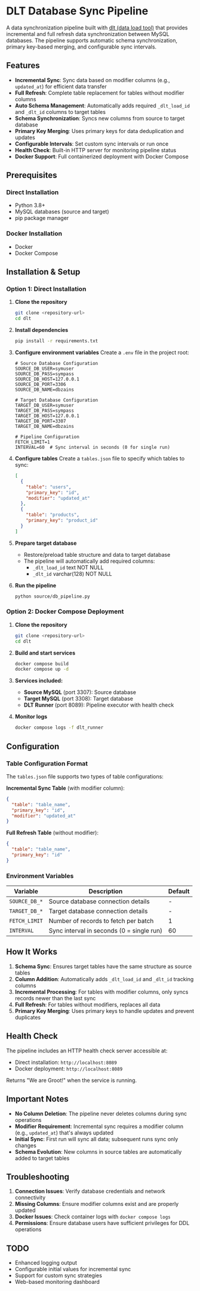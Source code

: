 # DLT Database Sync Pipeline

A data synchronization pipeline built with [dlt (data load tool)](https://dlthub.com/) that provides incremental and full refresh data synchronization between MySQL databases. The pipeline supports automatic schema synchronization, primary key-based merging, and configurable sync intervals.

## Features

- **Incremental Sync**: Sync data based on modifier columns (e.g., `updated_at`) for efficient data transfer
- **Full Refresh**: Complete table replacement for tables without modifier columns
- **Auto Schema Management**: Automatically adds required `_dlt_load_id` and `_dlt_id` columns to target tables
- **Schema Synchronization**: Syncs new columns from source to target database
- **Primary Key Merging**: Uses primary keys for data deduplication and updates
- **Configurable Intervals**: Set custom sync intervals or run once
- **Health Check**: Built-in HTTP server for monitoring pipeline status
- **Docker Support**: Full containerized deployment with Docker Compose

## Prerequisites

### Direct Installation
- Python 3.8+
- MySQL databases (source and target)
- pip package manager

### Docker Installation
- Docker
- Docker Compose

## Installation & Setup

### Option 1: Direct Installation

1. **Clone the repository**
   ```bash
   git clone <repository-url>
   cd dlt
   ```

2. **Install dependencies**
   ```bash
   pip install -r requirements.txt
   ```

3. **Configure environment variables**
   Create a `.env` file in the project root:
   ```env
   # Source Database Configuration
   SOURCE_DB_USER=symuser
   SOURCE_DB_PASS=sympass
   SOURCE_DB_HOST=127.0.0.1
   SOURCE_DB_PORT=3306
   SOURCE_DB_NAME=dbzains

   # Target Database Configuration
   TARGET_DB_USER=symuser
   TARGET_DB_PASS=sympass
   TARGET_DB_HOST=127.0.0.1
   TARGET_DB_PORT=3307
   TARGET_DB_NAME=dbzains

   # Pipeline Configuration
   FETCH_LIMIT=1
   INTERVAL=60  # Sync interval in seconds (0 for single run)
   ```

4. **Configure tables**
   Create a `tables.json` file to specify which tables to sync:
   ```json
   [
     {
       "table": "users",
       "primary_key": "id",
       "modifier": "updated_at"
     },
     {
       "table": "products",
       "primary_key": "product_id"
     }
   ]
   ```

5. **Prepare target database**
   - Restore/preload table structure and data to target database
   - The pipeline will automatically add required columns:
     - `_dlt_load_id` text NOT NULL
     - `_dlt_id` varchar(128) NOT NULL

6. **Run the pipeline**
   ```bash
   python source/db_pipeline.py
   ```

### Option 2: Docker Compose Deployment

1. **Clone the repository**
   ```bash
   git clone <repository-url>
   cd dlt
   ```

2. **Build and start services**
   ```bash
   docker compose build
   docker compose up -d
   ```

3. **Services included:**
   - **Source MySQL** (port 3307): Source database
   - **Target MySQL** (port 3308): Target database  
   - **DLT Runner** (port 8089): Pipeline executor with health check

4. **Monitor logs**
   ```bash
   docker compose logs -f dlt_runner
   ```

## Configuration

### Table Configuration Format

The `tables.json` file supports two types of table configurations:

**Incremental Sync Table** (with modifier column):
```json
{
  "table": "table_name",
  "primary_key": "id", 
  "modifier": "updated_at"
}
```

**Full Refresh Table** (without modifier):
```json
{
  "table": "table_name",
  "primary_key": "id"
}
```

### Environment Variables

| Variable | Description | Default |
|----------|-------------|---------|
| `SOURCE_DB_*` | Source database connection details | - |
| `TARGET_DB_*` | Target database connection details | - |
| `FETCH_LIMIT` | Number of records to fetch per batch | 1 |
| `INTERVAL` | Sync interval in seconds (0 = single run) | 60 |

## How It Works

1. **Schema Sync**: Ensures target tables have the same structure as source tables
2. **Column Addition**: Automatically adds `_dlt_load_id` and `_dlt_id` tracking columns
3. **Incremental Processing**: For tables with modifier columns, only syncs records newer than the last sync
4. **Full Refresh**: For tables without modifiers, replaces all data
5. **Primary Key Merging**: Uses primary keys to handle updates and prevent duplicates

## Health Check

The pipeline includes an HTTP health check server accessible at:
- Direct installation: `http://localhost:8089`
- Docker deployment: `http://localhost:8089`

Returns "We are Groot!" when the service is running.

## Important Notes

- **No Column Deletion**: The pipeline never deletes columns during sync operations
- **Modifier Requirement**: Incremental sync requires a modifier column (e.g., `updated_at`) that's always updated
- **Initial Sync**: First run will sync all data; subsequent runs sync only changes
- **Schema Evolution**: New columns in source tables are automatically added to target tables

## Troubleshooting

1. **Connection Issues**: Verify database credentials and network connectivity
2. **Missing Columns**: Ensure modifier columns exist and are properly updated
3. **Docker Issues**: Check container logs with `docker compose logs`
4. **Permissions**: Ensure database users have sufficient privileges for DDL operations

## TODO

- Enhanced logging output
- Configurable initial values for incremental sync
- Support for custom sync strategies
- Web-based monitoring dashboard